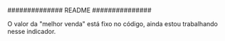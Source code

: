 ############## README ###############

O valor da "melhor venda" está fixo no código, ainda estou trabalhando nesse indicador.